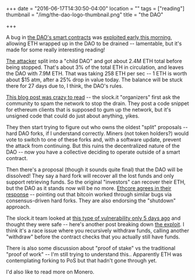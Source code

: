 +++
date = "2016-06-17T14:30:50-04:00"
location = ""
tags = ["reading"]
thumbnail = "/img/the-dao-logo-thumbnail.png"
title = "the DAO"

+++

A bug in [the DAO's smart contracts](https://daohub.org/)
was [exploited early this morning](https://www.reddit.com/r/ethereum/comments/4oiqj7/critical_update_re_dao_vulnerability/),
allowing ETH wrapped up in the DAO to be drained --
lamentable, but it's made for some really interesting reading!

[The attacker](https://etherchain.org/account/0x304a554a310c7e546dfe434669c62820b7d83490)
split into a "child DAO" and got about 2.4M ETH total before being stopped.
That's about 3% of the total ETH in circulation, and leaves the DAO with 7.9M ETH.
That was taking 258 ETH per sec -- 1 ETH is worth about $15 atm, after a 25% drop in value today.
The balance will be stuck there for 27 days due to, I think, the DAO's rules.

<!--more-->

[This blog post was crazy to read](https://blog.slock.it/dao-security-advisory-live-updates-2a0a42a2d07b#.7nm2mafve) --
the slock.it "organizers" first ask the community to spam the network to stop the drain.
They post a code snippet for ethereum clients that is supposed to gum up the network,
but it's unsigned code that could do just about anything, yikes.

They then start trying to figure out who owns the oldest "split" proposals --
hard DAO forks, if I understand correctly.
Miners (not token holders?) would vote to switch to one of these forks and, with a software update,
prevent the attack from continuing.
But this ruins the decentralized nature of the DAO --
now you have a collective deciding to operate outside of a smart contract.

Then there's a proposal (though it sounds quite final) that the DAO will be dissolved!
They say a hard fork will recover all the lost funds and only support retrieving funds.
So the original "investors" can recover their ETH, but the DAO as it stands now will be no more.
[Ethcore agrees in their response](https://blog.ethcore.io/attack-on-thedao-what-will-be-your-response/) --
pointing out that bitcoin worked through similar bugs via consensus-driven hard forks.
They are also endorsing the "shutdown" approach.

The slock.it team looked at [this type of vulnerability only 5 days ago](https://blog.slock.it/no-dao-funds-at-risk-following-the-ethereum-smart-contract-recursive-call-bug-discovery-29f482d348b#.2elkeocon)
and thought they were safe -- here's another post breaking down [the exploit](http://vessenes.com/more-ethereum-attacks-race-to-empty-is-the-real-deal/).
I think it's a race issue where you recursively withdraw funds,
calling another "withdraw" before the contract checks that you actually still have funds.

There is also some discussion about "proof of stake" vs the traditional "proof of work" --
I'm still trying to understand this..
Apparently ETH was contemplating forking to PoS but that hadn't gone through yet.

I'd also like to read more on Monero.

